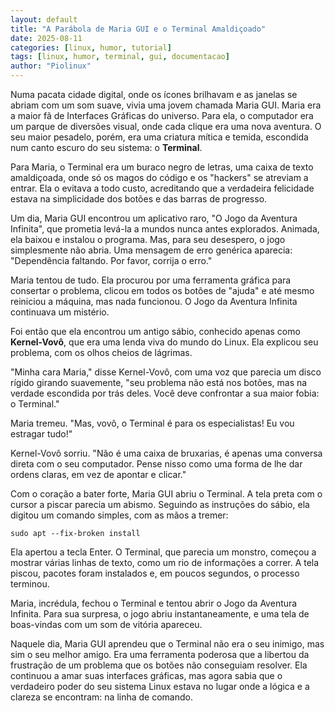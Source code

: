 ```yaml
---
layout: default
title: "A Parábola de Maria GUI e o Terminal Amaldiçoado"
date: 2025-08-11
categories: [linux, humor, tutorial]
tags: [linux, humor, terminal, gui, documentacao]
author: "Piolinux"
---
```


<html>
<article>
 

  <p>Numa pacata cidade digital, onde os ícones brilhavam e as janelas se abriam com um som suave, vivia uma jovem chamada Maria GUI. Maria era a maior fã de Interfaces Gráficas do universo. Para ela, o computador era um parque de diversões visual, onde cada clique era uma nova aventura. O seu maior pesadelo, porém, era uma criatura mítica e temida, escondida num canto escuro do seu sistema: o <strong>Terminal</strong>.</p>
  
  <p>Para Maria, o Terminal era um buraco negro de letras, uma caixa de texto amaldiçoada, onde só os magos do código e os "hackers" se atreviam a entrar. Ela o evitava a todo custo, acreditando que a verdadeira felicidade estava na simplicidade dos botões e das barras de progresso.</p>
  
  <p>Um dia, Maria GUI encontrou um aplicativo raro, "O Jogo da Aventura Infinita", que prometia levá-la a mundos nunca antes explorados. Animada, ela baixou e instalou o programa. Mas, para seu desespero, o jogo simplesmente não abria. Uma mensagem de erro genérica aparecia: "Dependência faltando. Por favor, corrija o erro."</p>
  
  <p>Maria tentou de tudo. Ela procurou por uma ferramenta gráfica para consertar o problema, clicou em todos os botões de "ajuda" e até mesmo reiniciou a máquina, mas nada funcionou. O Jogo da Aventura Infinita continuava um mistério.</p>
  
  <p>Foi então que ela encontrou um antigo sábio, conhecido apenas como <strong>Kernel-Vovô</strong>, que era uma lenda viva do mundo do Linux. Ela explicou seu problema, com os olhos cheios de lágrimas.</p>
  
  <p>"Minha cara Maria," disse Kernel-Vovô, com uma voz que parecia um disco rígido girando suavemente, "seu problema não está nos botões, mas na verdade escondida por trás deles. Você deve confrontar a sua maior fobia: o Terminal."</p>
  
  <p>Maria tremeu. "Mas, vovô, o Terminal é para os especialistas! Eu vou estragar tudo!"</p>
  
  <p>Kernel-Vovô sorriu. "Não é uma caixa de bruxarias, é apenas uma conversa direta com o seu computador. Pense nisso como uma forma de lhe dar ordens claras, em vez de apontar e clicar."</p>
  
  <p>Com o coração a bater forte, Maria GUI abriu o Terminal. A tela preta com o cursor a piscar parecia um abismo. Seguindo as instruções do sábio, ela digitou um comando simples, com as mãos a tremer:</p>
  
  <pre><code>sudo apt --fix-broken install</code></pre>
  
  <p>Ela apertou a tecla Enter. O Terminal, que parecia um monstro, começou a mostrar várias linhas de texto, como um rio de informações a correr. A tela piscou, pacotes foram instalados e, em poucos segundos, o processo terminou.</p>
  
  <p>Maria, incrédula, fechou o Terminal e tentou abrir o Jogo da Aventura Infinita. Para sua surpresa, o jogo abriu instantaneamente, e uma tela de boas-vindas com um som de vitória apareceu.</p>
  
  <p>Naquele dia, Maria GUI aprendeu que o Terminal não era o seu inimigo, mas sim o seu melhor amigo. Era uma ferramenta poderosa que a libertou da frustração de um problema que os botões não conseguiam resolver. Ela continuou a amar suas interfaces gráficas, mas agora sabia que o verdadeiro poder do seu sistema Linux estava no lugar onde a lógica e a clareza se encontram: na linha de comando.</p>
</article>
</html>
